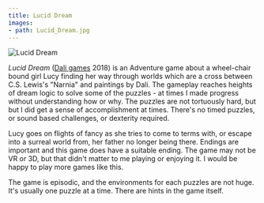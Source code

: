 ```yaml
---
title: Lucid Dream
images:
- path: Lucid_Dream.jpg
---
```

![Lucid Dream](Lucid_Dream.jpg)

*Lucid Dream* ([Dali games](http://dali.games/)
2018) is an Adventure game about a wheel-chair bound girl Lucy finding her
way through worlds which are a cross between C.S. Lewis's "Narnia" and
paintings by Dali. The gameplay reaches heights of dream logic to solve
some of the puzzles - at times I made progress without understanding how or why.
The puzzles are not tortuously hard, but but I did get a sense of
accomplishment at times. There's no timed puzzles, or sound based
challenges, or dexterity required.

Lucy goes on flights of fancy as she tries to come to terms with, or
escape into a surreal world from, her father no longer being there.
Endings are important and this game does have a suitable ending.
The game may not be VR or 3D, but that didn't matter to me playing or
enjoying it. I would be happy to play more games like this.

The game is episodic, and the environments for each puzzles are not huge.
It's usually one puzzle at a time. There are hints in the game itself.
